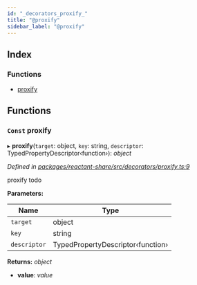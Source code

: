 ```yaml
---
id: "_decorators_proxify_"
title: "@proxify"
sidebar_label: "@proxify"
---
```


## Index

### Functions

* [proxify](_decorators_proxify_.md#const-proxify)

## Functions

### `Const` proxify

▸ **proxify**(`target`: object, `key`: string, `descriptor`: TypedPropertyDescriptor‹function›): *object*

*Defined in [packages/reactant-share/src/decorators/proxify.ts:9](https://github.com/unadlib/reactant/blob/02f8f232/packages/reactant-share/src/decorators/proxify.ts#L9)*

proxify
todo

**Parameters:**

Name | Type |
------ | ------ |
`target` | object |
`key` | string |
`descriptor` | TypedPropertyDescriptor‹function› |

**Returns:** *object*

* **value**: *value*
